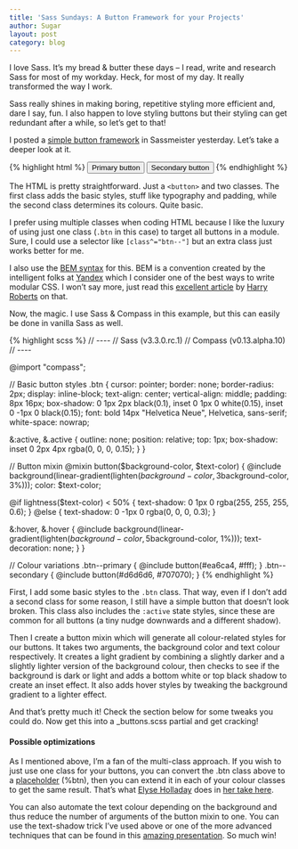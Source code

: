 ```yaml
---
title: 'Sass Sundays: A Button Framework for your Projects'
author: Sugar
layout: post
category: blog
---
```

I love Sass. It&#8217;s my bread & butter these days &#8211; I read, write and research Sass for most of my workday. Heck, for most of my day. It really transformed the way I work.

Sass really shines in making boring, repetitive styling more efficient and, dare I say, fun. I also happen to love styling buttons but their styling can get redundant after a while, so let&#8217;s get to that!

I posted a <a href="http://sassmeister.com/gist/7482701" target="_blank">simple button framework</a> in Sassmeister yesterday. Let&#8217;s take a deeper look at it.

{% highlight html %}
<button class="btn btn--primary">Primary button</button>
<button class="btn btn--primary">Secondary button</button>
{% endhighlight %}

The HTML is pretty straightforward. Just a <code class="inline">&lt;button&gt;</code> and two classes. The first class adds the basic styles, stuff like typography and padding, while the second class determines its colours. Quite basic.

I prefer using multiple classes when coding HTML because I like the luxury of using just one class (<code class="inline">.btn</code> in this case) to target all buttons in a module. Sure, I could use a selector like <code class="inline">[class^="btn--"]</code> but an extra class just works better for me.

I also use the <a href="http://bem.info/method/" target="_blank">BEM syntax</a> for this. BEM is a convention created by the intelligent folks at <a href="http://company.yandex.com" target="_blank">Yandex</a> which I consider one of the best ways to write modular CSS. I won&#8217;t say more, just read this <a href="http://csswizardry.com/2013/01/mindbemding-getting-your-head-round-bem-syntax/" target="_blank">excellent article</a> by <a href="https://twitter.com/csswizardry" target="_blank">Harry Roberts</a> on that.

Now, the magic. I use Sass & Compass in this example, but this can easily be done in vanilla Sass as well. 

{% highlight scss %}
// ----
// Sass (v3.3.0.rc.1)
// Compass (v0.13.alpha.10)
// ----
 
@import "compass";

// Basic button styles
.btn {
  cursor: pointer;
  border: none;
  border-radius: 2px;
  display: inline-block;
  text-align: center;
  vertical-align: middle;
  padding: 8px 16px;
  box-shadow: 0 1px 2px black(0.1), inset 0 1px 0 white(0.15), inset 0 -1px 0 black(0.15);
  font: bold 14px "Helvetica Neue", Helvetica, sans-serif;
  white-space: nowrap;
  
  &#038;:active,
  &#038;.active {
    outline: none;
    position: relative;
    top: 1px;
    box-shadow: inset 0 2px 4px rgba(0, 0, 0, 0.15);
  }
}
 
// Button mixin
@mixin button($background-color, $text-color) {
  @include background(linear-gradient(lighten($background-color, 3%), darken($background-color, 3%)));
  color: $text-color;
 
  @if lightness($text-color) < 50% {
    text-shadow: 0 1px 0 rgba(255, 255, 255, 0.6);
  } @else {
    text-shadow: 0 -1px 0 rgba(0, 0, 0, 0.3);
  }
 
  &#038;:hover,
  &#038;.hover { 
    @include background(linear-gradient(lighten($background-color, 5%), darken($background-color, 1%)));
    text-decoration: none;
  }
}
 
// Colour variations
.btn--primary   { @include button(#ea6ca4, #fff); }
.btn--secondary { @include button(#d6d6d6, #707070); }
{% endhighlight %}

First, I add some basic styles to the <code class="inline">.btn</code> class. That way, even if I don&#8217;t add a second class for some reason, I still have a simple button that doesn&#8217;t look broken. This class also includes the <code class="inline">:active</code> state styles, since these are common for all buttons (a tiny nudge downwards and a different shadow).

Then I create a button mixin which will generate all colour-related styles for our buttons. It takes two arguments, the background color and text colour respectively. It creates a light gradient by combining a slightly darker and a slightly lighter version of the background colour, then checks to see if the background is dark or light and adds a bottom white or top black shadow to create an inset effect. It also adds hover styles by tweaking the background gradient to a lighter effect.

And that&#8217;s pretty much it! Check the section below for some tweaks you could do. Now get this into a _buttons.scss partial and get cracking!

#### Possible optimizations

As I mentioned above, I&#8217;m a fan of the multi-class approach. If you wish to just use one class for your buttons, you can convert the .btn class above to a <a href="http://sass-lang.com/documentation/file.SASS_REFERENCE.html#placeholder_selectors_" target="_blank">placeholder</a> (%btn), then you can extend it in each of your colour classes to get the same result. That&#8217;s what <a href="http://t.co/GiQxiw1GUJ" target="_blank">Elyse Holladay</a> does in <a href="http://t.co/NhqdOB47uL" target="_blank">her take here</a>.

You can also automate the text colour depending on the background and thus reduce the number of arguments of the button mixin to one. You can use the text-shadow trick I&#8217;ve used above or one of the more advanced techniques that can be found in this <a href="http://t.co/Q1DleoH2PV" target="_blank">amazing presentation</a>. So much win!

